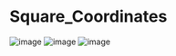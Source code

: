 # Square_Coordinates
![image](https://github.com/Gollandskiy/Square_Coordinates/assets/126692933/abbab8a4-34ca-4da0-a48d-038fcb6f1db7)
![image](https://github.com/Gollandskiy/Square_Coordinates/assets/126692933/37b11b04-48f7-486e-828a-45595f408c5f)
![image](https://github.com/Gollandskiy/Square_Coordinates/assets/126692933/48971a8a-de27-4065-9304-59c65cfe763a)

